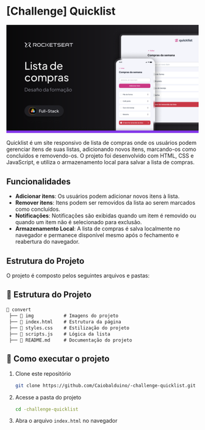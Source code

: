 # [Challenge] Quicklist

![Cover](img/Cover.png)

Quicklist é um site responsivo de lista de compras onde os usuários podem gerenciar itens de suas listas, adicionando novos itens, marcando-os como concluídos e removendo-os. O projeto foi desenvolvido com HTML, CSS e JavaScript, e utiliza o armazenamento local para salvar a lista de compras.

## Funcionalidades

- **Adicionar itens**: Os usuários podem adicionar novos itens à lista.
- **Remover itens**: Itens podem ser removidos da lista ao serem marcados como concluídos.
- **Notificações**: Notificações são exibidas quando um item é removido ou quando um item não é selecionado para exclusão.
- **Armazenamento Local**: A lista de compras é salva localmente no navegador e permanece disponível mesmo após o fechamento e reabertura do navegador.

## Estrutura do Projeto

O projeto é composto pelos seguintes arquivos e pastas:

## 📂 Estrutura do Projeto

```plaintext
📂 convert
 ├── 📁 img           # Imagens do projeto
 ├── 📄 index.html    # Estrutura da página
 ├── 📄 styles.css    # Estilização do projeto
 ├── 📄 scripts.js    # Lógica da lista
 ├── 📄 README.md     # Documentação do projeto
```

 ## 🔧 Como executar o projeto

1. Clone este repositório
   ```sh
   git clone https://github.com/Caiobalduino/-challenge-quicklist.git
   ```
2. Acesse a pasta do projeto
   ```sh
   cd -challenge-quicklist
   ```
3. Abra o arquivo `index.html` no navegador
